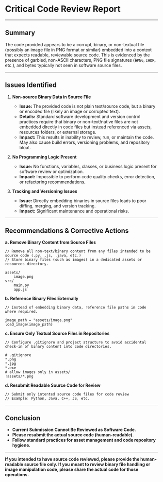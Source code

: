 # Critical Code Review Report

---

## Summary

The code provided appears to be a corrupt, binary, or non-textual file (possibly an image file in PNG format or similar) embedded into a context that expects readable, reviewable source code. This is evidenced by the presence of garbled, non-ASCII characters, PNG file signatures (`�PNG`, `IHDR`, etc.), and bytes typically not seen in software source files.

---

## Issues Identified

1. **Non-source Binary Data in Source File**
    - **Issue:** The provided code is not plain text/source code, but a binary or encoded file (likely an image or corrupted text).
    - **Details:** Standard software development and version control practices require that binary or non-text/native files are not embedded directly in code files but instead referenced via assets, resources folders, or external storage.
    - **Impact:** This results in inability to review, run, or maintain the code. May also cause build errors, versioning problems, and repository bloat.

2. **No Programming Logic Present**
    - **Issue:** No functions, variables, classes, or business logic present for software review or optimization.
    - **Impact:** Impossible to perform code quality checks, error detection, or refactoring recommendations.

3. **Tracking and Versioning Issues**
    - **Issue:** Directly embedding binaries in source files leads to poor diffing, merging, and version tracking.
    - **Impact:** Significant maintenance and operational risks.

---

## Recommendations & Corrective Actions

**a. Remove Binary Content from Source Files**

```pseudo
// Remove all non-text/binary content from any files intended to be source code (.py, .js, .java, etc.)
// Store binary files (such as images) in a dedicated assets or resources directory.

assets/
    image.png
src/
    main.py
    app.js
```

**b. Reference Binary Files Externally**

```pseudo
// Instead of embedding binary data, reference file paths in code where required.

image_path = "assets/image.png"
load_image(image_path)
```

**c. Ensure Only Textual Source Files in Repositories**

```pseudo
// Configure .gitignore and project structure to avoid accidental check-in of binary content into code directories.

# .gitignore
*.png
*.jpg
*.exe
# allow images only in assets/
!assets/*.png
```

**d. Resubmit Readable Source Code for Review**

```pseudo
// Submit only intented source code files for code review
// Example: Python, Java, C++, JS, etc.
```

---

## Conclusion

- **Current Submission Cannot Be Reviewed as Software Code.**
- **Please resubmit the actual source code (human-readable).**
- **Follow standard practices for asset management and code repository hygiene.**


---

**If you intended to have source code reviewed, please provide the human-readable source file only. If you meant to review binary file handling or image manipulation code, please share the actual code for those operations.**
